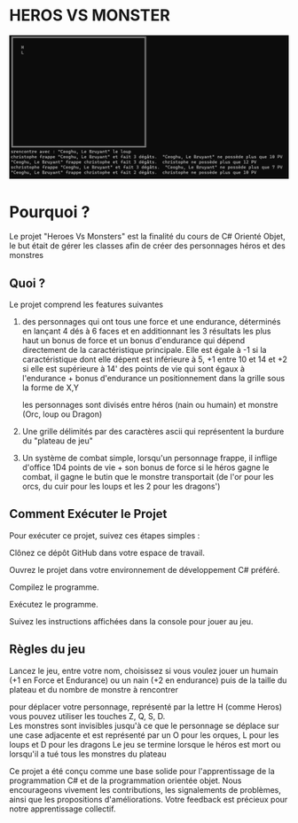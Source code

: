 ﻿# HEROS VS MONSTER

![Plateau](images/board.jpg)


# Pourquoi ?

Le projet "Heroes Vs Monsters" est la finalité du cours de C# Orienté Objet, le but était de gérer les classes afin de créer des personnages héros et des monstres

## Quoi ?

Le projet comprend les features suivantes

1. des personnages
	qui ont tous une force et une endurance, déterminés en lançant 4 dés à 6 faces et en additionnant les 3 résultats les plus haut
	un bonus de force et un bonus d'endurance qui dépend directement de la caractéristique principale.  Elle est égale à -1 si la caractéristique dont elle dépent est inférieure à 5, +1 entre 10 et 14 et +2 si elle est supérieure à 14'
    des points de vie qui sont égaux à l'endurance + bonus d'endurance
	un positionnement dans la grille sous la forme de X,Y

	les personnages sont divisés entre héros (nain ou humain) et monstre (Orc, loup ou Dragon)

2. Une grille
	délimités par des caractères ascii qui représentent la burdure du "plateau de jeu"

3. Un système de combat simple, lorsqu'un personnage frappe, il inflige d'office 1D4 points de vie + son bonus de force
si le héros gagne le combat, il gagne le butin que le monstre transportait (de l'or pour les orcs, du cuir pour les loups et les 2 pour les dragons')

## Comment Exécuter le Projet

Pour exécuter ce projet, suivez ces étapes simples :

Clônez ce dépôt GitHub dans votre espace de travail.

Ouvrez le projet dans votre environnement de développement C# préféré.

Compilez le programme.

Exécutez le programme.

Suivez les instructions affichées dans la console pour jouer au jeu.

## Règles du jeu

Lancez le jeu, entre votre nom, choisissez si vous voulez jouer un humain (+1 en Force et Endurance) ou un nain (+2 en endurance) puis de la taille du plateau et du nombre de monstre à rencontrer

pour déplacer votre personnage, représenté par la lettre H (comme Heros) vous pouvez utiliser les touches Z, Q, S, D.  
Les monstres sont invisibles jusqu'à ce que le personnage se déplace sur une case adjacente et est représenté par un O pour les orques, L pour les loups et D pour les dragons
Le jeu se termine lorsque le héros est mort ou lorsqu'il a tué tous les monstres du plateau

Ce projet a été conçu comme une base solide pour l'apprentissage de la programmation C# et de la programmation orientée objet. Nous encourageons vivement les contributions, les signalements de problèmes, ainsi que les propositions d'améliorations. Votre feedback est précieux pour notre apprentissage collectif.